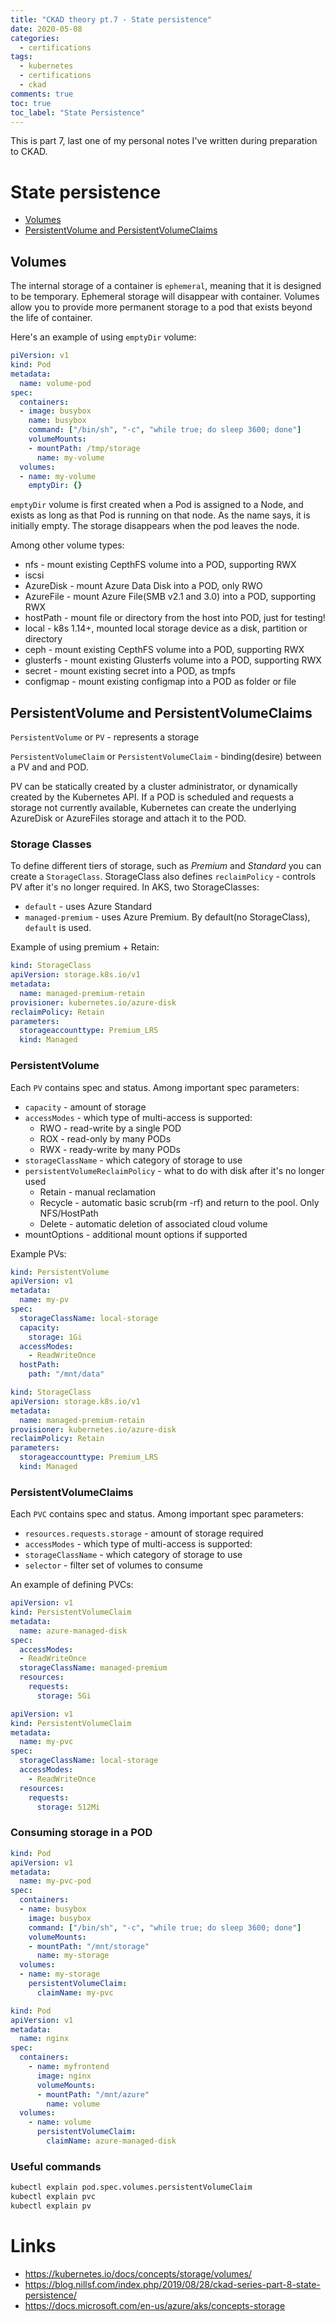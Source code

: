 ```yaml
---
title: "CKAD theory pt.7 - State persistence"
date: 2020-05-08
categories:
  - certifications
tags:
  - kubernetes
  - certifications
  - ckad
comments: true
toc: true
toc_label: "State Persistence"
---
```

This is part 7, last one of my personal notes I've written during preparation to CKAD.
# State persistence

* [Volumes](#volumes)
* [PersistentVolume and PersistentVolumeClaims](#persistentvolume-and-persistentvolumeclaims)

## Volumes

The internal storage of a container is `ephemeral`, meaning that it is designed to be temporary.
Ephemeral storage will disappear with container. Volumes allow you to provide more permanent
storage to a pod that exists beyond the life of container.

Here's an example of using `emptyDir` volume:

```YAML
piVersion: v1
kind: Pod
metadata:
  name: volume-pod
spec:
  containers:
  - image: busybox
    name: busybox
    command: ["/bin/sh", "-c", "while true; do sleep 3600; done"]
    volumeMounts:
    - mountPath: /tmp/storage
      name: my-volume
  volumes:
  - name: my-volume
    emptyDir: {}
```

`emptyDir` volume is first created when a Pod is assigned to a Node, and exists as long as that
Pod is running on that node. As the name says, it is initially empty. The storage disappears when
the pod leaves the node.

Among other volume types:

- nfs - mount existing CepthFS volume into a POD, supporting RWX
- iscsi
- AzureDisk - mount Azure Data Disk into a POD, only RWO
- AzureFile - mount Azure File(SMB v2.1 and 3.0) into a POD, supporting RWX
- hostPath - mount file or directory from the host into POD, just for testing!
- local - k8s 1.14+, mounted local storage device as a disk, partition or directory
- ceph - mount existing CepthFS volume into a POD, supporting RWX
- glusterfs - mount existing Glusterfs volume into a POD, supporting RWX
- secret - mount existing secret into a POD, as tmpfs
- configmap - mount existing configmap into a POD as folder or file


## PersistentVolume and PersistentVolumeClaims

`PersistentVolume` or `PV` - represents a storage

`PersistentVolumeClaim` or `PersistentVolumeClaim` - binding(desire) between a PV and and POD.

PV can be statically created by a cluster administrator, or dynamically created by the
Kubernetes API. If a POD is scheduled and requests a storage not currently available,
Kubernetes can create the underlying AzureDisk or AzureFiles storage and attach it to
the POD.

### Storage Classes

To define different tiers of storage, such as *Premium* and *Standard* you can create
a `StorageClass`. StorageClass also defines `reclaimPolicy` - controls PV after it's
no longer required.
In AKS, two StorageClasses:
- `default` - uses Azure Standard
- `managed-premium` - uses Azure Premium.
By default(no StorageClass), `default` is used.

Example of using premium + Retain:
```YAML
kind: StorageClass
apiVersion: storage.k8s.io/v1
metadata:
  name: managed-premium-retain
provisioner: kubernetes.io/azure-disk
reclaimPolicy: Retain
parameters:
  storageaccounttype: Premium_LRS
  kind: Managed
```

### PersistentVolume

Each `PV` contains spec and status. Among important spec parameters:
- `capacity` - amount of storage
- `accessModes` - which type of multi-access is supported:
  - RWO - read-write by a single POD
  - ROX - read-only by many PODs
  - RWX - ready-write by many PODs
- `storageClassName` - which category of storage to use
- `persistentVolumeReclaimPolicy` - what to do with disk after it's no longer used
  - Retain - manual reclamation
  - Recycle - automatic basic scrub(rm -rf) and return to the pool. Only NFS/HostPath
  - Delete - automatic deletion of associated cloud volume
- mountOptions - additional mount options if supported

Example PVs:
```YAML
kind: PersistentVolume
apiVersion: v1
metadata:
  name: my-pv
spec:
  storageClassName: local-storage
  capacity:
    storage: 1Gi
  accessModes:
    - ReadWriteOnce
  hostPath:
    path: "/mnt/data"
```

```YAML
kind: StorageClass
apiVersion: storage.k8s.io/v1
metadata:
  name: managed-premium-retain
provisioner: kubernetes.io/azure-disk
reclaimPolicy: Retain
parameters:
  storageaccounttype: Premium_LRS
  kind: Managed
```


### PersistentVolumeClaims

Each `PVC` contains spec and status. Among important spec parameters:
- `resources.requests.storage` - amount of storage required
- `accessModes` - which type of multi-access is supported:
- `storageClassName` - which category of storage to use
- `selector` - filter set of volumes to consume


An example of defining PVCs:

```YAML
apiVersion: v1
kind: PersistentVolumeClaim
metadata:
  name: azure-managed-disk
spec:
  accessModes:
  - ReadWriteOnce
  storageClassName: managed-premium
  resources:
    requests:
      storage: 5Gi
```

```YAML
apiVersion: v1
kind: PersistentVolumeClaim
metadata:
  name: my-pvc
spec:
  storageClassName: local-storage
  accessModes:
    - ReadWriteOnce
  resources:
    requests:
      storage: 512Mi
```

### Consuming storage in a POD

```YAML
kind: Pod
apiVersion: v1
metadata:
  name: my-pvc-pod
spec:
  containers:
  - name: busybox
    image: busybox
    command: ["/bin/sh", "-c", "while true; do sleep 3600; done"]
    volumeMounts:
    - mountPath: "/mnt/storage"
      name: my-storage
  volumes:
  - name: my-storage
    persistentVolumeClaim:
      claimName: my-pvc
```

```YAML
kind: Pod
apiVersion: v1
metadata:
  name: nginx
spec:
  containers:
    - name: myfrontend
      image: nginx
      volumeMounts:
      - mountPath: "/mnt/azure"
        name: volume
  volumes:
    - name: volume
      persistentVolumeClaim:
        claimName: azure-managed-disk
```

### Useful commands

```bash
kubectl explain pod.spec.volumes.persistentVolumeClaim
kubectl explain pvc
kubectl explain pv
```




# Links

- https://kubernetes.io/docs/concepts/storage/volumes/
- https://blog.nillsf.com/index.php/2019/08/28/ckad-series-part-8-state-persistence/
- https://docs.microsoft.com/en-us/azure/aks/concepts-storage
